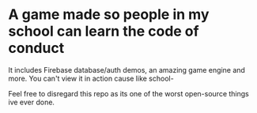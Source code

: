 # A game made so people in my school can learn the code of conduct

It includes Firebase database/auth demos, an amazing game engine and more. You can't view it in action cause like school-

Feel free to disregard this repo as its one of the worst open-source things ive ever done.
